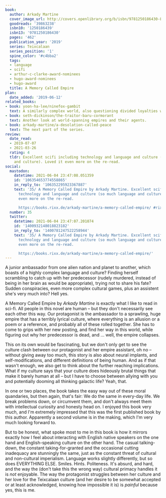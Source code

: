 ```yaml
---
book:
  author: Arkady Martine
  cover_image_url: http://covers.openlibrary.org/b/isbn/9781250186430-L.jpg
  goodreads: '39863238'
  isbn10: '1250186439'
  isbn13: '9781250186430'
  pages: '462'
  publication_year: '2019'
  series: Teixcalaan
  series_position: '1'
  spine_color: '#c4bba2'
  tags:
  - language
  - scifi
  - arthur-c-clarke-award-nominees
  - hugo-award-nominees
  - hugo-award
  title: A Memory Called Empire
plan:
  date_added: '2019-06-12'
related_books:
- book: yoon-ha-lee/ninefox-gambit
  text: A similarly complex world, also questioning divided loyalties with a voice in their head.
- book: seth-dickinson/the-traitor-baru-cormorant
  text: Another look at world-spanning empires and their agents.
- book: arkady-martine/a-desolation-called-peace
  text: The next part of the series.
review:
  date_read:
  - 2019-07-07
  - 2021-03-26
  rating: 4
  tldr: Excellent scifi including technology and language and culture (so much language
    and culture). Loved it even more on the re-read.
social:
  mastodon:
    datetime: 2021-06-04 23:47:08.051359
    id: '106354653774558865'
    in_reply_to: '106352295923367887'
    text: '35/ A Memory Called Empire by Arkady Martine. Excellent scifi including
      technology and language and culture (so much language and culture). Loved it
      even more on the re-read.

      https://books.rixx.de/arkady-martine/a-memory-called-empire/ #rixxReads'
  number: 35
  twitter:
    datetime: 2021-06-04 23:47:07.201074
    id: '1400932148018823182'
    in_reply_to: '1400781247522258944'
    text: '35/ A Memory Called Empire by Arkady Martine. Excellent scifi including
      technology and language and culture (so much language and culture). Loved it
      even more on the re-read.

      https://books.rixx.de/arkady-martine/a-memory-called-empire/'
---
```


A junior ambassador from one alien nation and planet to another, which boasts of a highly complex language and culture?
Finding herself scrambling to catch up with her predecessor (rudely murdered, instead of being in her brain as would be
appropriate), trying not to share his fate? Sudden conspiracies, even more complex cultural games, plus an assistent
she's very much into? Hell yes.

A Memory Called Empire by *Arkady Martine* is exactly what I like to read in sci-fi. All people in this novel
are human – but they don't necessarily see each other this way. Our protagonist is the ambassador to a sprawling, huge
empire that has a terribly lyrical culture, where everything is an allusion or a poem or a reference, and probably all
of these rolled together. She has to come to grips with her new posting, and find her way in this world, while figuring
out why her predecessor is dead, and … well, the empire collapses.

This on its own would be
fascinating, but we don't only get to see the culture clash between our protagonist and her empire assistant, oh no –
without giving away too much, this story is also about neural implants, and self-modifications, and different
definitions of being human. And as if that wasn't enough, we also get to think about the further reaching implications.
What if my culture says that your culture does hideously brutal things that make it barely human at all – but I have to
choose between allying with you and potentially dooming all thinking galactic life? Yeah, that.

In one or two places, the book takes the easy way out of these moral quandaries, but then again, that's fair: We do the
same in every-day life. We break problems down, or circumvent them, and don't always meet them with intellectual
curiosity and honesty head on. I enjoyed this book very much, and I'm extremely impressed that this was the first
published book by this author. Apparently a second volume is in the making, which I'm very much looking forward to.

But to be honest, what spoke most to me in this book is how it mirrors exactly how I feel about interacting with English
native speakers on the one hand and English-speaking culture on the other hand. The casual talking-down, the constant
taking-for-granted and the occasional cutting inadequacy are stunningly the same, just as the constant threat of
cultural and non-cultural imperialism. Language works slightly differently, but so does EVERYTHING ELSE. Smiles. Hints.
Politeness. It's absurd, and hard, and the way the (don't take this the wrong way) cultural primacy handles it is *not*
enjoyable. The way the protagonist struggles between her culture and her love for the Teixcalaan culture (and her desire
to be somewhat accepted or at least acknowledged, knowing how impossible it is) is *painful* because yes, this is me.
